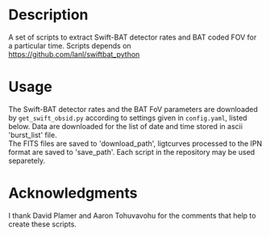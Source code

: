 # Description
A set of scripts to extract Swift-BAT detector rates and BAT coded FOV for a particular time. 
Scripts depends on https://github.com/lanl/swiftbat_python

# Usage
The Swift-BAT detector rates and the BAT FoV parameters are downloaded by 
`get_swift_obsid.py` according to settings given in `config.yaml`, listed below. 
Data are downloaded for the list of date and time stored in ascii 'burst_list' file.  
The FITS files are saved to 'download_path', 
ligtcurves processed to the IPN format are saved to 'save_path'.
Each script in the repository may be used separetely.

# Acknowledgments

I thank David Plamer and Aaron Tohuvavohu for the comments that help to create these scripts.

